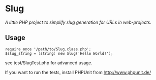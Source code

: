 Slug
====

*A little PHP project to simplify slug generation for URLs in web-projects.*

Usage
-----

    require_once '/path/to/Slug.class.php';
    $slug_string = (string) new Slug('Hello World!');

see test/SlugTest.php for advanced usage.

If you want to run the tests, install PHPUnit from http://www.phpunit.de/